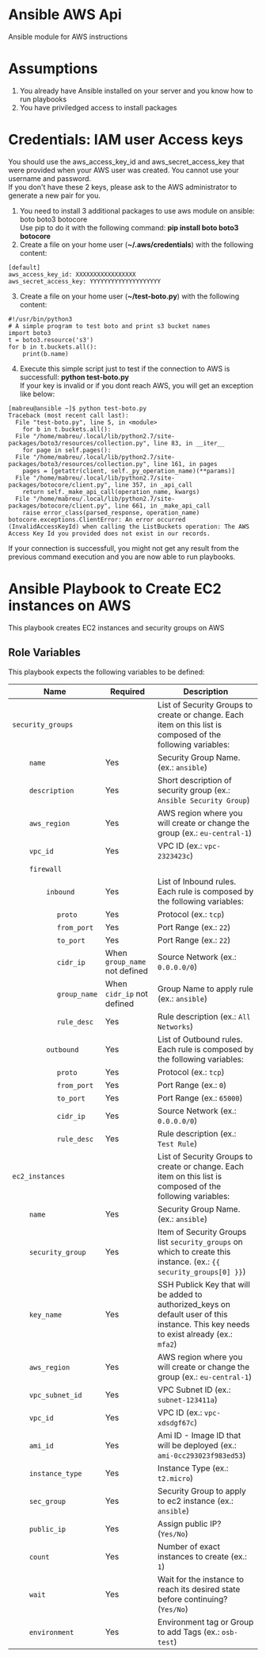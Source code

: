 # Ansible AWS Api

Ansible module for AWS instructions


# Assumptions  
1. You already have Ansible installed on your server and you know how to run playbooks
2. You have priviledged access to install packages 

# Credentials: IAM user Access keys  
You should use the aws_access_key_id and aws_secret_access_key that were provided when your AWS user was created. You cannot use your username and password.  
If you don't have these 2 keys, please ask to the AWS administrator to generate a new pair for you.

1. You need to install 3 additional packages to use aws module on ansible: boto boto3  botocore  
    Use pip to do it with the following command: **pip install boto boto3 botocore**  
2. Create a file on your home user (**~/.aws/credentials**) with the following content:  

```
[default]  
aws_access_key_id: XXXXXXXXXXXXXXXXX  
aws_secret_access_key: YYYYYYYYYYYYYYYYYYYY
```  

3. Create a file on your home user (**~/test-boto.py**) with the following content:
```
#!/usr/bin/python3
# A simple program to test boto and print s3 bucket names
import boto3
t = boto3.resource('s3')
for b in t.buckets.all():
    print(b.name)
```  
    
4. Execute this simple script just to test if the connection to AWS is successfull: **python test-boto.py**  
   If your key is invalid or if you dont reach AWS, you will get an exception like below:  
```  
[mabreu@ansible ~]$ python test-boto.py 
Traceback (most recent call last):
  File "test-boto.py", line 5, in <module>
    for b in t.buckets.all():
  File "/home/mabreu/.local/lib/python2.7/site-packages/boto3/resources/collection.py", line 83, in __iter__
    for page in self.pages():
  File "/home/mabreu/.local/lib/python2.7/site-packages/boto3/resources/collection.py", line 161, in pages
    pages = [getattr(client, self._py_operation_name)(**params)]
  File "/home/mabreu/.local/lib/python2.7/site-packages/botocore/client.py", line 357, in _api_call
    return self._make_api_call(operation_name, kwargs)
  File "/home/mabreu/.local/lib/python2.7/site-packages/botocore/client.py", line 661, in _make_api_call
    raise error_class(parsed_response, operation_name)
botocore.exceptions.ClientError: An error occurred (InvalidAccessKeyId) when calling the ListBuckets operation: The AWS Access Key Id you provided does not exist in our records.  
```  

   If your connection is successfull, you might not get any result from the previous command execution and you are now able to run playbooks.  
   

# Ansible Playbook to Create EC2 instances on AWS

This playbook creates EC2 instances and security groups on AWS  

## Role Variables

This playbook expects the following variables to be defined:

| Name                                                                                                                                                               | Required                                        | Description |
|--------------------------------------------------------------------------------------------------------------------------------------------------------------------|-------------------------------------------------|-|
| `security_groups`                                                                                                                                                  | &nbsp;                                          | List of Security Groups to create or change. Each item on this list is composed of the following variables: |
| &nbsp;&nbsp;&nbsp;&nbsp;&nbsp;&nbsp;&nbsp;&nbsp;`name`                                                                                                             | Yes                                             | Security Group Name. (ex.: `ansible`) |
| &nbsp;&nbsp;&nbsp;&nbsp;&nbsp;&nbsp;&nbsp;&nbsp;`description`                                                                                                          | Yes                                             | Short description of security group (ex.: `Ansible Security Group`) |
| &nbsp;&nbsp;&nbsp;&nbsp;&nbsp;&nbsp;&nbsp;&nbsp;`aws_region`                                                                                                    | Yes                                             | AWS region where you will create or change the group (ex.: `eu-central-1`) |
| &nbsp;&nbsp;&nbsp;&nbsp;&nbsp;&nbsp;&nbsp;&nbsp;`vpc_id`                                                                                                      | Yes                                             | VPC ID (ex.: `vpc-2323423c`) |
| &nbsp;&nbsp;&nbsp;&nbsp;&nbsp;&nbsp;&nbsp;&nbsp;`firewall`                                                                                                             | &nbsp;                                          | &nbsp;  | 
| &nbsp;&nbsp;&nbsp;&nbsp;&nbsp;&nbsp;&nbsp;&nbsp;&nbsp;&nbsp;&nbsp;&nbsp;&nbsp;&nbsp;&nbsp;&nbsp;`inbound`                                                          | Yes                                             | 	  List of Inbound rules. Each rule is composed by the following variables: | 
| &nbsp;&nbsp;&nbsp;&nbsp;&nbsp;&nbsp;&nbsp;&nbsp;&nbsp;&nbsp;&nbsp;&nbsp;&nbsp;&nbsp;&nbsp;&nbsp;&nbsp;&nbsp;&nbsp;&nbsp;&nbsp;`proto`                                                   | Yes                                             | Protocol (ex.: `tcp`) |
| &nbsp;&nbsp;&nbsp;&nbsp;&nbsp;&nbsp;&nbsp;&nbsp;&nbsp;&nbsp;&nbsp;&nbsp;&nbsp;&nbsp;&nbsp;&nbsp;&nbsp;&nbsp;&nbsp;&nbsp;&nbsp;`from_port`                                                | Yes                                              | Port Range (ex.: `22`) |
| &nbsp;&nbsp;&nbsp;&nbsp;&nbsp;&nbsp;&nbsp;&nbsp;&nbsp;&nbsp;&nbsp;&nbsp;&nbsp;&nbsp;&nbsp;&nbsp;&nbsp;&nbsp;&nbsp;&nbsp;&nbsp;`to_port`                                                | Yes                                              | Port Range (ex.: `22`) |
| &nbsp;&nbsp;&nbsp;&nbsp;&nbsp;&nbsp;&nbsp;&nbsp;&nbsp;&nbsp;&nbsp;&nbsp;&nbsp;&nbsp;&nbsp;&nbsp;&nbsp;&nbsp;&nbsp;&nbsp;&nbsp;`cidr_ip`                                                | When  `group_name` not defined                                             | Source Network  (ex.: `0.0.0.0/0`) |
| &nbsp;&nbsp;&nbsp;&nbsp;&nbsp;&nbsp;&nbsp;&nbsp;&nbsp;&nbsp;&nbsp;&nbsp;&nbsp;&nbsp;&nbsp;&nbsp;&nbsp;&nbsp;&nbsp;&nbsp;&nbsp;`group_name`                                                | When `cidr_ip` not defined                                              | Group Name to apply rule  (ex.: `ansible`) |
| &nbsp;&nbsp;&nbsp;&nbsp;&nbsp;&nbsp;&nbsp;&nbsp;&nbsp;&nbsp;&nbsp;&nbsp;&nbsp;&nbsp;&nbsp;&nbsp;&nbsp;&nbsp;&nbsp;&nbsp;&nbsp;`rule_desc`                                                | Yes                                              | Rule description (ex.: `All Networks`) |
| &nbsp;&nbsp;&nbsp;&nbsp;&nbsp;&nbsp;&nbsp;&nbsp;&nbsp;&nbsp;&nbsp;&nbsp;&nbsp;&nbsp;&nbsp;&nbsp;`outbound`                                                          | Yes                                             | 	  List of Outbound rules. Each rule is composed by the following variables: | 
| &nbsp;&nbsp;&nbsp;&nbsp;&nbsp;&nbsp;&nbsp;&nbsp;&nbsp;&nbsp;&nbsp;&nbsp;&nbsp;&nbsp;&nbsp;&nbsp;&nbsp;&nbsp;&nbsp;&nbsp;&nbsp;`proto`                                                   | Yes                                             | Protocol (ex.: `tcp`) |
| &nbsp;&nbsp;&nbsp;&nbsp;&nbsp;&nbsp;&nbsp;&nbsp;&nbsp;&nbsp;&nbsp;&nbsp;&nbsp;&nbsp;&nbsp;&nbsp;&nbsp;&nbsp;&nbsp;&nbsp;&nbsp;`from_port`                                                | Yes                                              | Port Range (ex.: `0`) |
| &nbsp;&nbsp;&nbsp;&nbsp;&nbsp;&nbsp;&nbsp;&nbsp;&nbsp;&nbsp;&nbsp;&nbsp;&nbsp;&nbsp;&nbsp;&nbsp;&nbsp;&nbsp;&nbsp;&nbsp;&nbsp;`to_port`                                                | Yes                                              | Port Range (ex.: `65000`) |
| &nbsp;&nbsp;&nbsp;&nbsp;&nbsp;&nbsp;&nbsp;&nbsp;&nbsp;&nbsp;&nbsp;&nbsp;&nbsp;&nbsp;&nbsp;&nbsp;&nbsp;&nbsp;&nbsp;&nbsp;&nbsp;`cidr_ip`                                                | Yes                                             | Source Network  (ex.: `0.0.0.0/0`) |
| &nbsp;&nbsp;&nbsp;&nbsp;&nbsp;&nbsp;&nbsp;&nbsp;&nbsp;&nbsp;&nbsp;&nbsp;&nbsp;&nbsp;&nbsp;&nbsp;&nbsp;&nbsp;&nbsp;&nbsp;&nbsp;`rule_desc`                                                | Yes                                              | Rule description (ex.: `Test Rule`) |
| `ec2_instances`                                                                                                                                                  | &nbsp;                                          | List of Security Groups to create or change. Each item on this list is composed of the following variables: |
| &nbsp;&nbsp;&nbsp;&nbsp;&nbsp;&nbsp;&nbsp;&nbsp;`name`                                                                                                             | Yes                                             | Security Group Name. (ex.: `ansible`) |
| &nbsp;&nbsp;&nbsp;&nbsp;&nbsp;&nbsp;&nbsp;&nbsp;`security_group`                                                                                                                                                           | Yes          | Item of Security Groups list `security_groups` on which to create this instance. (ex.: `{{ security_groups[0] }}`) |
| &nbsp;&nbsp;&nbsp;&nbsp;&nbsp;&nbsp;&nbsp;&nbsp;`key_name`                                                                                                          | Yes                                             | SSH Publick Key that will be added to authorized_keys on default user of this instance. This key needs to exist already (ex.: `mfa2`) |
| &nbsp;&nbsp;&nbsp;&nbsp;&nbsp;&nbsp;&nbsp;&nbsp;`aws_region`                                                                                                    | Yes                                             | AWS region where you will create or change the group (ex.: `eu-central-1`) |
| &nbsp;&nbsp;&nbsp;&nbsp;&nbsp;&nbsp;&nbsp;&nbsp;`vpc_subnet_id`                                                                                                      | Yes                                             | VPC Subnet ID (ex.: `subnet-123411a`) |
| &nbsp;&nbsp;&nbsp;&nbsp;&nbsp;&nbsp;&nbsp;&nbsp;`vpc_id`                                                                                                      | Yes                                             | VPC ID (ex.: `vpc-xdsdgf67c`) |
| &nbsp;&nbsp;&nbsp;&nbsp;&nbsp;&nbsp;&nbsp;&nbsp;`ami_id`                                                                                                      | Yes                                             | Ami ID - Image ID that will be deployed (ex.: `ami-0cc293023f983ed53`) |
| &nbsp;&nbsp;&nbsp;&nbsp;&nbsp;&nbsp;&nbsp;&nbsp;`instance_type`                                                                                                      | Yes                                             | Instance Type (ex.: `t2.micro`) |
| &nbsp;&nbsp;&nbsp;&nbsp;&nbsp;&nbsp;&nbsp;&nbsp;`sec_group`                                                                                                      | Yes                                             | Security Group to apply to ec2 instance  (ex.: `ansible`) |
| &nbsp;&nbsp;&nbsp;&nbsp;&nbsp;&nbsp;&nbsp;&nbsp;`public_ip`                                                                                                      | Yes                                             | Assign public IP? (`Yes/No`) |
| &nbsp;&nbsp;&nbsp;&nbsp;&nbsp;&nbsp;&nbsp;&nbsp;`count`                                                                                                      | Yes                                             | Number of exact instances to create (ex.: `1`) |
| &nbsp;&nbsp;&nbsp;&nbsp;&nbsp;&nbsp;&nbsp;&nbsp;`wait`                                                                                                      | Yes                                             | Wait for the instance to reach its desired state before continuing? (`Yes/No`) |
| &nbsp;&nbsp;&nbsp;&nbsp;&nbsp;&nbsp;&nbsp;&nbsp;`environment`                                                                                                      | Yes                                             | Environment tag or Group to add Tags (ex.: `osb-test`) |


	


